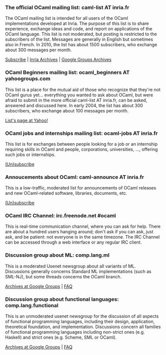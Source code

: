 ### The official OCaml mailing list: caml-list AT inria.fr

The OCaml mailing list is intended for all users of the OCaml implementations developed at Inria. The purpose of this list is to share experience, exchange ideas and code, and report on applications of the OCaml language. This list is not moderated, but posting is restricted to the subscribers of the list. Messages are generally in English but sometimes also in French. In 2010, the list has about 1500 subscribers, who exchange about 300 messages per month.

[Subscribe](https://sympa.inria.fr/sympa/subscribe/caml-list) | [Inria Archives](https://sympa.inria.fr/sympa/arc/caml-list) | [Google Groups Archives](http://groups.google.com/groups?group=fa.caml)

### OCaml Beginners mailing list: ocaml\_beginners AT yahoogroups.com

This list is a place for the mutual aid of those who recognize that they're not OCaml gurus yet... everything you wanted to ask about OCaml, but were afraid to submit in the more official caml-list AT inria.fr, can be asked, answered and discussed here. In early 2004, the list has about 300 subscribers, who exchange about 100 messages per month.

[List's page at Yahoo!](http://tech.groups.yahoo.com/group/ocaml_beginners/)

### OCaml jobs and internships mailing list: ocaml-jobs AT inria.fr

This list is for exchanges between people looking for a job or an internship requiring skills in OCaml and people, corporations, universities, ..., offering such jobs or internships.

[(Un)subscribe](https://sympa.inria.fr/sympa/info/ocaml-jobs)

### Annoucements about OCaml: caml-announce AT inria.fr

This is a low-traffic, moderated list for announcements of OCaml releases and new OCaml-related software, libraries, documents, etc.

[(Un)subscribe](http://yquem.inria.fr/cgi-bin/mailman/listinfo/caml-announce)

### OCaml IRC Channel: irc.freenode.net \#ocaml

This is real-time communication channel, where you can ask for help. There are about a hundred users hanging around; don't ask if you can ask, just ask, and be patient: not everyone is in the same timezone. The IRC Channel can be accessed through a web interface or any regular IRC client.

### Discussion group about ML: comp.lang.ml

This is a moderated Usenet newsgroup about all variants of ML. Discussions generally concerns Standard ML implementations (such as SML-NJ), but some threads concerns the OCaml branch.

[Archives at Google Groups](http://groups.google.com/groups?group=comp.lang.ml) | [FAQ](http://www.faqs.org/faqs/meta-lang-faq/)

### Discussion group about functional languages: comp.lang.functional

This is an unmoderated usenet newsgroup for the discussion of all aspects of functional programming languages, including their design, application, theoretical foundation, and implementation. Discussions concern all families of functional programming languages including non-strict ones (e.g. Haskell) and strict ones (e.g. Scheme, SML or OCaml).

[Archives at Google Groups](http://groups.google.com/groups?group=comp.lang.functional) | [FAQ](http://www.cs.nott.ac.uk/~gmh/faq.html)
